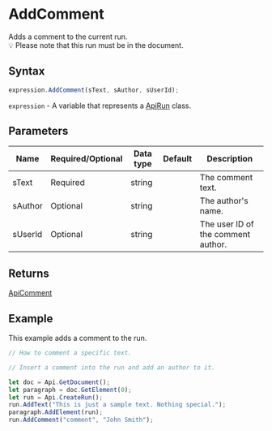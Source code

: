 # AddComment

Adds a comment to the current run.\
💡 Please note that this run must be in the document.

## Syntax

```javascript
expression.AddComment(sText, sAuthor, sUserId);
```

`expression` - A variable that represents a [ApiRun](../ApiRun.md) class.

## Parameters

| **Name** | **Required/Optional** | **Data type** | **Default** | **Description** |
| ------------- | ------------- | ------------- | ------------- | ------------- |
| sText | Required | string |  | The comment text. |
| sAuthor | Optional | string |  | The author's name. |
| sUserId | Optional | string |  | The user ID of the comment author. |

## Returns

[ApiComment](../../ApiComment/ApiComment.md)

## Example

This example adds a comment to the run.

```javascript editor-docx
// How to comment a specific text.

// Insert a comment into the run and add an author to it.

let doc = Api.GetDocument();
let paragraph = doc.GetElement(0);
let run = Api.CreateRun();
run.AddText("This is just a sample text. Nothing special.");
paragraph.AddElement(run);
run.AddComment("comment", "John Smith");
```
